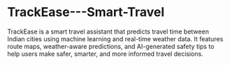 # TrackEase---Smart-Travel
TrackEase is a smart travel assistant that predicts travel time between Indian cities using machine learning and real-time weather data. It features route maps, weather-aware predictions, and AI-generated safety tips to help users make safer, smarter, and more informed travel decisions.
